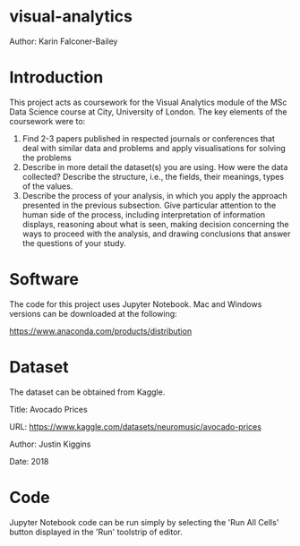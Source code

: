 # visual-analytics
Author: Karin Falconer-Bailey

# Introduction
This project acts as coursework for the Visual Analytics module of the MSc Data Science course at City, University of London. The key elements of the coursework were to:
1. Find 2-3 papers published in respected journals or conferences that deal with similar data and problems and apply visualisations for solving the problems
2. Describe in more detail the dataset(s) you are using. How were the data collected? Describe the structure, i.e., the fields, their meanings, types of the values. 
3.  Describe the process of your analysis, in which you apply the approach presented in the previous subsection. Give particular attention to the human side of the process, including interpretation of information displays, reasoning about what is seen, making decision concerning the ways to proceed with the analysis, and drawing conclusions that answer the questions of your study. 

# Software
The code for this project uses Jupyter Notebook. Mac and Windows versions can be downloaded at the following:

https://www.anaconda.com/products/distribution

# Dataset
The dataset can be obtained from Kaggle.

Title: Avocado Prices

URL: https://www.kaggle.com/datasets/neuromusic/avocado-prices

Author: Justin Kiggins

Date: 2018

# Code
Jupyter Notebook code can be run simply by selecting the 'Run All Cells' button displayed in the 'Run' toolstrip of editor.

